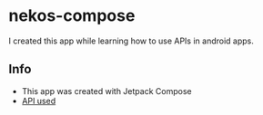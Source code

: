 # nekos-compose
I created this app while learning how to use APIs in android apps.
## Info
- This app was created with Jetpack Compose
- [API used](https://nekos.best/)
